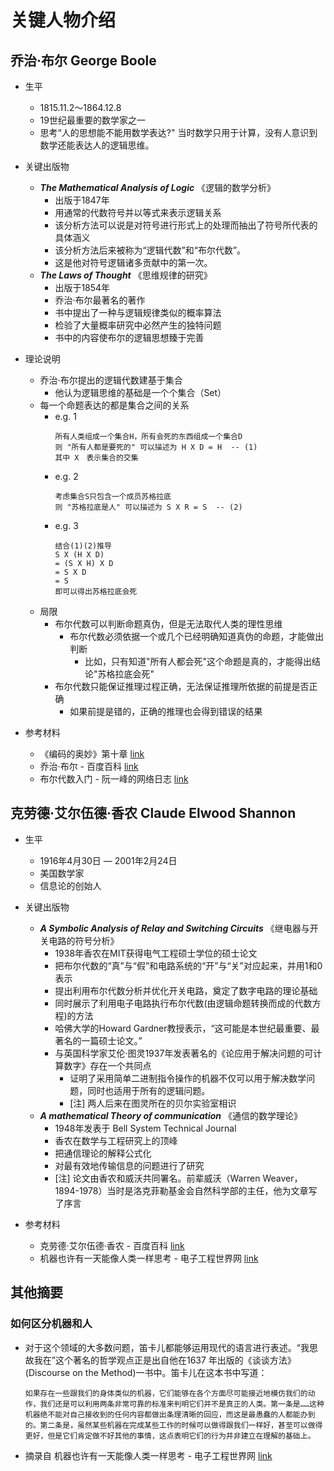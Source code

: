 # 关键人物介绍

## 乔治·布尔 George Boole

* 生平
    * 1815.11.2～1864.12.8
    * 19世纪最重要的数学家之一
    * 思考“人的思想能不能用数学表达?" 当时数学只用于计算，没有人意识到数学还能表达人的逻辑思维。

* 关键出版物
    * ***The Mathematical Analysis of Logic*** 《逻辑的数学分析》
        * 出版于1847年
        * 用通常的代数符号并以等式来表示逻辑关系
        * 该分析方法可以说是对符号进行形式上的处理而抽出了符号所代表的具体涵义
        * 该分析方法后来被称为“逻辑代数”和“布尔代数”。
        * 这是他对符号逻辑诸多贡献中的第一次。
    * ***The Laws of Thought*** 《思维规律的研究》
        * 出版于1854年
        * 乔治·布尔最著名的著作
        * 书中提出了一种与逻辑规律类似的概率算法
        * 检验了大量概率研究中必然产生的独特问题
        * 书中的内容使布尔的逻辑思想臻于完善

* 理论说明
    * 乔治·布尔提出的逻辑代数建基于集合
        * 他认为逻辑思维的基础是一个个集合（Set）
    * 每一个命题表达的都是集合之间的关系
        * e.g. 1 
            ```
            所有人类组成一个集合H，所有会死的东西组成一个集合D
            则 "所有人都是要死的" 可以描述为 H X D = H  -- (1)
            其中 X　表示集合的交集
            ```
        * e.g. 2
            ```
            考虑集合S只包含一个成员苏格拉底
            则 "苏格拉底是人" 可以描述为 S X R = S  -- (2)
            ```
        * e.g. 3
            ```
            结合(1)(2)推导
            S X (H X D)
            = (S X H) X D
            = S X D
            = S
            即可以得出苏格拉底会死
            ```
    * 局限
        * 布尔代数可以判断命题真伪，但是无法取代人类的理性思维
            * 布尔代数必须依据一个或几个已经明确知道真伪的命题，才能做出判断
                * 比如，只有知道"所有人都会死"这个命题是真的，才能得出结论"苏格拉底会死"
        * 布尔代数只能保证推理过程正确，无法保证推理所依据的前提是否正确
            * 如果前提是错的，正确的推理也会得到错误的结果

* 参考材料
    * 《编码的奥妙》第十章 [link](http://vdisk.weibo.com/s/BZE2czijFfNzb?sudaref=www.baidu.com)
    * 乔治·布尔 - 百度百科 [link](https://baike.baidu.com/item/%E4%B9%94%E6%B2%BB%C2%B7%E5%B8%83%E5%B0%94/5029124?fr=aladdin&fromid=34983&fromtitle=%E5%B8%83%E5%B0%94)
    * 布尔代数入门 - 阮一峰的网络日志 [link](http://www.ruanyifeng.com/blog/2016/08/boolean-algebra.html)


## 克劳德·艾尔伍德·香农 Claude Elwood Shannon

* 生平
    * 1916年4月30日 — 2001年2月24日
    * 美国数学家
    * 信息论的创始人

* 关键出版物
    * ***A Symbolic Analysis of Relay and Switching Circuits*** 《继电器与开关电路的符号分析》
        * 1938年香农在MIT获得电气工程硕士学位的硕士论文
        * 把布尔代数的“真”与“假”和电路系统的“开”与“关”对应起来，并用1和0表示
        * 提出利用布尔代数分析并优化开关电路，奠定了数字电路的理论基础
        * 同时展示了利用电子电路执行布尔代数(由逻辑命题转换而成的代数方程)的方法
        * 哈佛大学的Howard Gardner教授表示，“这可能是本世纪最重要、最著名的一篇硕士论文。”
        * 与英国科学家艾伦·图灵1937年发表著名的《论应用于解决问题的可计算数字》存在一个共同点
            * 证明了采用简单二进制指令操作的机器不仅可以用于解决数学问题，同时也适用于所有的逻辑问题。
            * [注] 两人后来在图灵所在的贝尔实验室相识
    * ***A mathematical Theory of communication*** 《通信的数学理论》
        * 1948年发表于 Bell System Technical Journal
        * 香农在数学与工程研究上的顶峰
        * 把通信理论的解释公式化
        * 对最有效地传输信息的问题进行了研究
        * [注] 论文由香农和威沃共同署名。前辈威沃（Warren Weaver，1894-1978）当时是洛克菲勒基金会自然科学部的主任，他为文章写了序言

* 参考材料
    * 克劳德·艾尔伍德·香农 - 百度百科 [link](https://baike.baidu.com/item/%E5%85%8B%E5%8A%B3%E5%BE%B7%C2%B7%E8%89%BE%E5%B0%94%E4%BC%8D%E5%BE%B7%C2%B7%E9%A6%99%E5%86%9C/10588593?fr=aladdin&fromid=1146248&fromtitle=%E9%A6%99%E5%86%9C)
    * 机器也许有一天能像人类一样思考 - 电子工程世界网 [link](http://www.eeworld.com.cn/wltx/article_2017071415927.html)



## 其他摘要

### 如何区分机器和人

* 对于这个领域的大多数问题，笛卡儿都能够运用现代的语言进行表述。“我思故我在”这个著名的哲学观点正是出自他在1637 年出版的《谈谈方法》(Discourse on the Method)一书中。笛卡儿在这本书中写道：

   ```
   如果存在一些跟我们的身体类似的机器，它们能够在各个方面尽可能接近地模仿我们的动作，我们还是可以利用两条非常可靠的标准来判明它们并不是真正的人类。第一条是……这种机器绝不能对自己接收到的任何内容都做出条理清晰的回应，而这是最愚蠢的人都能办到的。第二条是，虽然某些机器在完成某些工作的时候可以做得跟我们一样好，甚至可以做得更好，但是它们肯定做不好其他的事情，这点表明它们的行为并非建立在理解的基础上。
    ```

* 摘录自 机器也许有一天能像人类一样思考 - 电子工程世界网 [link](http://www.eeworld.com.cn/wltx/article_2017071415927.html)

